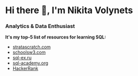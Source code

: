 # Hi there 👋, I'm Nikita Volynets

### Analytics & Data Enthusiast

**It's my top-5 list of resources for learning SQL:**

* [stratascratch.com](https://datalemur.com/)
* [schoolsw3.com](https://www.schoolsw3.com/)
* [sql-ex.ru](https://www.sql-ex.ru/)
* [sql-academy.org](https://sql-academy.org/en)
* [HackerRank ](https://www.hackerrank.com/)


<!--
**nikita-volynets/nikita-volynets** is a ✨ _special_ ✨ repository because its `README.md` (this file) appears on your GitHub profile.

Here are some ideas to get you started:

- 🔭 I’m currently working on ...
- 🌱 I’m currently learning ...
- 👯 I’m looking to collaborate on ...
- 🤔 I’m looking for help with ...
- 💬 Ask me about ...
- 📫 How to reach me: ...
- 😄 Pronouns: ...
- ⚡ Fun fact: ...
-->
